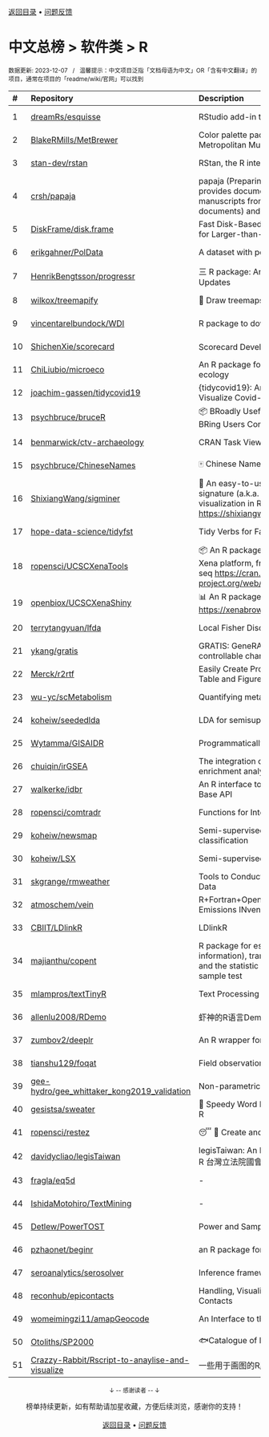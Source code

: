 <a href="https://gitee.com/GrowingGit/GitHub-Chinese-Top-Charts#github中文排行榜">返回目录</a> • <a href="/content/docs/feedback.md">问题反馈</a>

# 中文总榜 > 软件类 > R
<sub>数据更新: 2023-12-07&nbsp;&nbsp;&nbsp;/&nbsp;&nbsp;&nbsp;温馨提示：中文项目泛指「文档母语为中文」OR「含有中文翻译」的项目，通常在项目的「readme/wiki/官网」可以找到</sub>

|#|Repository|Description|Stars|Updated|
|:-|:-|:-|:-|:-|
|1|[dreamRs/esquisse](https://github.com/dreamRs/esquisse)|RStudio add-in to make plots interactively with ggplot2|1697|2023-11-24|
|2|[BlakeRMills/MetBrewer](https://github.com/BlakeRMills/MetBrewer)|Color palette package in R inspired by works at the Metropolitan Museum of Art in New York|986|2023-09-30|
|3|[stan-dev/rstan](https://github.com/stan-dev/rstan)|RStan, the R interface to Stan|973|2023-12-06|
|4|[crsh/papaja](https://github.com/crsh/papaja)|papaja (Preparing APA Journal Articles) is an R package that provides document formats to produce complete APA manuscripts from RMarkdown-files (PDF and Word documents) and helper functions that facil ...|609|2023-10-14|
|5|[DiskFrame/disk.frame](https://github.com/DiskFrame/disk.frame)|Fast Disk-Based Parallelized Data Manipulation Framework for Larger-than-RAM Data|590|2023-08-01|
|6|[erikgahner/PolData](https://github.com/erikgahner/PolData)|A dataset with political datasets|474|2023-11-30|
|7|[HenrikBengtsson/progressr](https://github.com/HenrikBengtsson/progressr)|三 R package: An Inclusive, Unifying API for Progress Updates|270|2023-09-05|
|8|[wilkox/treemapify](https://github.com/wilkox/treemapify)|🌳 Draw treemaps in ggplot2|206|2023-10-17|
|9|[vincentarelbundock/WDI](https://github.com/vincentarelbundock/WDI)|R package to download World Bank data|194|2023-11-23|
|10|[ShichenXie/scorecard](https://github.com/ShichenXie/scorecard)|Scorecard Development in R, 评分卡|156|2023-09-14|
|11|[ChiLiubio/microeco](https://github.com/ChiLiubio/microeco)|An R package for data analysis in microbial community ecology|147|2023-12-03|
|12|[joachim-gassen/tidycovid19](https://github.com/joachim-gassen/tidycovid19)|{tidycovid19}: An R Package to Download, Tidy and Visualize Covid-19 Related Data|143|2023-12-06|
|13|[psychbruce/bruceR](https://github.com/psychbruce/bruceR)|📦 BRoadly Useful Convenient and Efficient R functions that BRing Users Concise and Elegant R data analyses.|138|2023-10-01|
|14|[benmarwick/ctv-archaeology](https://github.com/benmarwick/ctv-archaeology)|CRAN Task View: Archaeological Science|135|2023-12-01|
|15|[psychbruce/ChineseNames](https://github.com/psychbruce/ChineseNames)|🀄 Chinese Name Database (1930-2008).|121|2023-09-27|
|16|[ShixiangWang/sigminer](https://github.com/ShixiangWang/sigminer)|🌲 An easy-to-use and scalable toolkit for genomic alteration signature (a.k.a. mutational signature) analysis and visualization in R https://shixiangwang.github.io/sigminer/reference/index.html|118|2023-12-05|
|17|[hope-data-science/tidyfst](https://github.com/hope-data-science/tidyfst)|Tidy Verbs for Fast Data Manipulation|93|2023-07-21|
|18|[ropensci/UCSCXenaTools](https://github.com/ropensci/UCSCXenaTools)|:package: An R package for accessing genomics data from UCSC Xena platform, from cancer multi-omics to single-cell RNA-seq https://cran.r-project.org/web/packages/UCSCXenaTools/|92|2023-08-21|
|19|[openbiox/UCSCXenaShiny](https://github.com/openbiox/UCSCXenaShiny)|📊 An R package for interactively exploring UCSC Xena https://xenabrowser.net/datapages/|79|2023-12-05|
|20|[terrytangyuan/lfda](https://github.com/terrytangyuan/lfda)|Local Fisher Discriminant Analysis in R|75|2023-07-07|
|21|[ykang/gratis](https://github.com/ykang/gratis)|GRATIS: GeneRAting TIme Series with diverse and controllable characteristics|74|2023-08-29|
|22|[Merck/r2rtf](https://github.com/Merck/r2rtf)|Easily Create Production-Ready Rich Text Format (RTF) Table and Figure|70|2023-10-26|
|23|[wu-yc/scMetabolism](https://github.com/wu-yc/scMetabolism)|Quantifying metabolism activity at the single-cell resolution|63|2023-11-25|
|24|[koheiw/seededlda](https://github.com/koheiw/seededlda)|LDA for semisupervised topic modeling|63|2023-07-19|
|25|[Wytamma/GISAIDR](https://github.com/Wytamma/GISAIDR)|Programmatically interact with the GISAID database.|62|2023-11-26|
|26|[chuiqin/irGSEA](https://github.com/chuiqin/irGSEA)|The integration of single cell rank-based gene set enrichment analysis|59|2023-12-01|
|27|[walkerke/idbr](https://github.com/walkerke/idbr)|An R interface to the US Census Bureau International Data Base API|56|2023-08-14|
|28|[ropensci/comtradr](https://github.com/ropensci/comtradr)|Functions for Interacting with the UN Comtrade API|53|2023-11-17|
|29|[koheiw/newsmap](https://github.com/koheiw/newsmap)|Semi-supervised algorithm for geographical document classification|53|2023-10-07|
|30|[koheiw/LSX](https://github.com/koheiw/LSX)|Semi-supervised algorithm for document scaling|52|2023-10-31|
|31|[skgrange/rmweather](https://github.com/skgrange/rmweather)|Tools to Conduct Meteorological Normalisation on Air Quality Data|43|2023-11-21|
|32|[atmoschem/vein](https://github.com/atmoschem/vein)| R+Fortran+OpenMP package to estimate Vehicular Emissions INventories VEIN. |41|2023-09-27|
|33|[CBIIT/LDlinkR](https://github.com/CBIIT/LDlinkR)|LDlinkR|38|2023-06-13|
|34|[majianthu/copent](https://github.com/majianthu/copent)|R package for estimating copula entropy (mutual information), transfer entropy (conditional independence), and the statistic for multivariate normality test and two-sample test|37|2023-08-05|
|35|[mlampros/textTinyR](https://github.com/mlampros/textTinyR)|Text Processing for Small or Big Data Files in R|37|2023-12-05|
|36|[allenlu2008/RDemo](https://github.com/allenlu2008/RDemo)|虾神的R语言Demo|34|2023-09-05|
|37|[zumbov2/deeplr](https://github.com/zumbov2/deeplr)|An R wrapper for the DeepL Translator API|31|2023-11-03|
|38|[tianshu129/foqat](https://github.com/tianshu129/foqat)|Field observation quick analysis toolkit|30|2023-10-01|
|39|[gee-hydro/gee_whittaker_kong2019_validation](https://github.com/gee-hydro/gee_whittaker_kong2019_validation)|Non-parametric weighted Whittaker smoothing|30|2023-09-17|
|40|[gesistsa/sweater](https://github.com/gesistsa/sweater)|👚 Speedy Word Embedding Association Test & Extras using R|25|2023-11-10|
|41|[ropensci/restez](https://github.com/ropensci/restez)|:sleeping: :open_file_folder: Create and Query a Local Copy of GenBank in R|24|2023-10-25|
|42|[davidycliao/legisTaiwan](https://github.com/davidycliao/legisTaiwan)|legisTaiwan: An Interface to Access Taiwan Legislative API in R 台灣立法院國會系統 API |21|2023-10-31|
|43|[fragla/eq5d](https://github.com/fragla/eq5d)|-|18|2023-11-21|
|44|[IshidaMotohiro/TextMining](https://github.com/IshidaMotohiro/TextMining)|-|18|2023-11-02|
|45|[Detlew/PowerTOST](https://github.com/Detlew/PowerTOST)|Power and Sample Size for (Bio)Equivalence Studies|17|2023-06-23|
|46|[pzhaonet/beginr](https://github.com/pzhaonet/beginr)|an R package for beginners|15|2023-07-09|
|47|[seroanalytics/serosolver](https://github.com/seroanalytics/serosolver)|Inference framework for serological data|14|2023-10-03|
|48|[reconhub/epicontacts](https://github.com/reconhub/epicontacts)|Handling, Visualisation and Analysis of Epidemiological Contacts|13|2023-10-26|
|49|[womeimingzi11/amapGeocode](https://github.com/womeimingzi11/amapGeocode)|An Interface to the AutoNavi Maps API Geocoding Services|11|2023-10-31|
|50|[Otoliths/SP2000](https://github.com/Otoliths/SP2000)|🐟Catalogue of Life toolkit for R|11|2023-11-29|
|51|[Crazzy-Rabbit/Rscript-to-anaylise-and-visualize](https://github.com/Crazzy-Rabbit/Rscript-to-anaylise-and-visualize)|一些用于画图的R脚本|5|2023-10-12|

<div align="center">
    <p><sub>↓ -- 感谢读者 -- ↓</sub></p>
    榜单持续更新，如有帮助请加星收藏，方便后续浏览，感谢你的支持！
</div>

<br/>

<div align="center"><a href="https://gitee.com/GrowingGit/GitHub-Chinese-Top-Charts#github中文排行榜">返回目录</a> • <a href="/content/docs/feedback.md">问题反馈</a></div>
